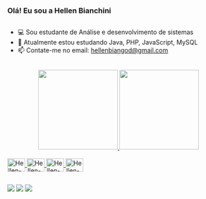 ### Olá! Eu sou a Hellen Bianchini 
##
- 💻 Sou estudante de Análise e desenvolvimento de sistemas
- 📖 Atualmente estou estudando Java, PHP, JavaScript, MySQL
- 📫 Contate-me no email: hellenbiangod@gmail.com
##
<div align="center">
  <a href="https://github.com/hellengod">
  <img height="180em" src="https://github-readme-stats.vercel.app/api?username=hellengod&show_icons=true&theme=aura&include_all_commits=true&count_private=true"/>
  <img height="180em" src="https://github-readme-stats.vercel.app/api/top-langs/?username=hellengod&layout=compact&langs_count=7&theme=aura"/>
</div>
  
  <div style="display: inline_block"><br>
  <img align="center" alt="Hellen-Java" height="30" width="40" src="https://cdn.jsdelivr.net/gh/devicons/devicon@latest/icons/java/java-original-wordmark.svg">
  <img align="center" alt="Hellen-PHP" height="30" width="40" src="https://cdn.jsdelivr.net/gh/devicons/devicon@latest/icons/php/php-original.svg">
  <img align="center" alt="Hellen-JS" height="30" width="40" src="https://img.icons8.com/?size=100&id=tGvHBPJaKqEd&format=png&color=000000">
  <img align="center" alt="Hellen-Mysql" height="30" width="40" src="https://cdn.jsdelivr.net/gh/devicons/devicon/icons/mysql/mysql-original-wordmark.svg">
</div>
 
  ##
  
<div>
  <a href="https://www.instagram.com/hell._.god/" target="_blank"><img src="https://img.shields.io/badge/-Instagram-%23E4405F?style=for-the-badge&logo=instagram&logoColor=white" target="_blank"></a>
  <a href = "mailto:hellenbiangod@gmail.com"><img src=https://img.shields.io/badge/Gmail-D14836?style=for-the-badge&logo=gmail&logoColor=white target="_blank"></a>
  <a href= "https://www.linkedin.com/in/hellen-bianchini-godinho/"><img src="https://img.shields.io/badge/LinkedIn-0077B5?style=for-the-badge&logo=linkedin&logoColor=white"></a>
  </div>
  
  
